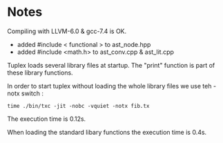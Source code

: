 # Notes

Compiling with LLVM-6.0 & gcc-7.4 is OK.
- added #include < functional > to ast_node.hpp
- added #include <math.h> to ast_conv.cpp & ast_lit.cpp

Tuplex loads several library files at startup. The "print" function is part of these library functions.

In order to start tuplex without loading the whole library files we use teh -notx switch :
```
time ./bin/txc -jit -nobc -vquiet -notx fib.tx
```
The execution time is 0.12s.

When loading the standard libary functions the execution time is 0.4s.
